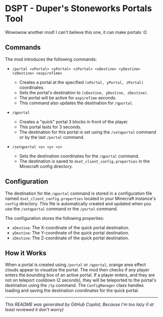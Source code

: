 # DSPT - Duper's Stoneworks Portals Tool

Wowowow another mod! I can't believe this one, it can make portals :O

## Commands

The mod introduces the following commands:

*   `/portal <xPortal> <yPortal> <zPortal> <xDestine> <yDestine> <zDestine> <expireTime>`
    *   Creates a portal at the specified `(xPortal, yPortal, zPortal)` coordinates.
    *   Sets the portal's destination to `(xDestine, yDestine, zDestine)`.
    *   The portal will be active for `expireTime` seconds.
    *   This command also updates the destination for `/qportal`.

*   `/qportal`
    *   Creates a "quick" portal 3 blocks in front of the player.
    *   This portal lasts for 3 seconds.
    *   The destination for this portal is set using the `/setqportal` command or by the last `/portal` command.

*   `/setqportal <x> <y> <z>`
    *   Sets the destination coordinates for the `/qportal` command.
    *   The destination is saved to `dset_client_config.properties` in the Minecraft config directory.

## Configuration

The destination for the `/qportal` command is stored in a configuration file named `dset_client_config.properties` located in your Minecraft instance's `config` directory. This file is automatically created and updated when you use the `/setqportal` command or the `/portal` command.

The configuration stores the following properties:
*   `xDestine`: The X-coordinate of the quick portal destination.
*   `yDestine`: The Y-coordinate of the quick portal destination.
*   `zDestine`: The Z-coordinate of the quick portal destination.

## How it Works

When a portal is created using `/portal` or `/qportal`, orange area effect clouds appear to visualize the portal. The mod then checks if any player enters the bounding box of an active portal. If a player enters, and they are not on teleport cooldown (2 seconds), they will be teleported to the portal's destination using the `/tp` command. The `ConfigManager` class handles loading and saving the destination coordinates for the quick portal.

---

*This README was generated by GitHub Copilot, Because I'm too lazy (I at least reviewed it don't worry)*